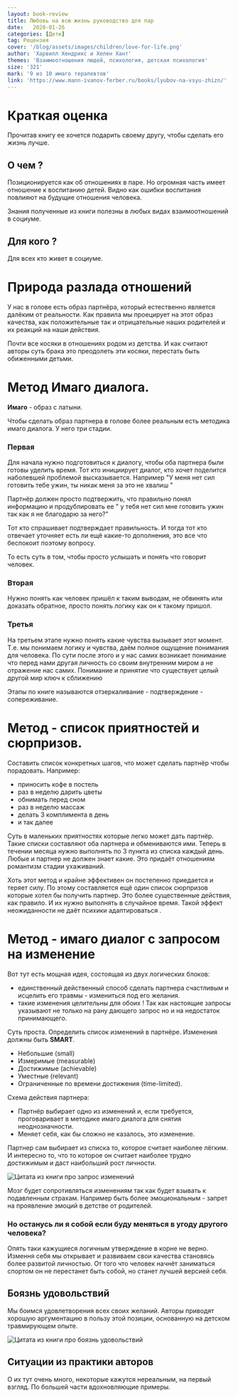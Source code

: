 ```yaml
---
layout: book-review
title: Любовь на всю жизнь руководство для пар
date:   2020-01-26 
categories: [Дети]
tag: Рецензия
cover: '/blog/assets/images/children/love-for-life.png'
author: 'Харвилл Хендрикс и Хелен Хант'
themes: 'Взаимоотношения людей, психология, детская психология'
size: '321'
mark: '9 из 10 имаго терапевтов'
link: 'https://www.mann-ivanov-ferber.ru/books/lyubov-na-vsyu-zhizn/'
---
```


# Краткая оценка
Прочитав книгу ее хочется подарить своему другу, чтобы сделать его жизнь лучше. 

## О чем ?
Позиционируется как об отношениях в паре. Но огромная часть имеет отношение к воспитанию детей. Видно как ошибки воспитания повлияют на будущие отношения человека. 

Знания полученные из книги полезны в любых видах взаимоотношений в социуме. 

## Для кого ?
Для всех кто живет в социуме.

# Природа разлада отношений
У нас в голове есть образ партнёра, который естественно является далёким от реальности. Как правила мы проецирует на этот образ качества, как положительные так и отрицательные наших родителей и их реакций на наши действия.

Почти все косяки в отношениях родом из детства. И как считают авторы суть брака это преодолеть эти косяки, перестать быть обиженными детьми.

# Метод Имаго диалога.

**Имаго** - образ с латыни.

Чтобы сделать образ партнера в голове более реальным есть методика имаго диалога. У него три стадии.
### Первая
Для начала нужно подготовиться к диалогу, чтобы оба партнера были готовы уделить время. Тот кто инициирует диалог,  кто хочет поделится наболевшей проблемой высказывается.  Например "У меня нет сил готовить тебе ужин, ты никак меня за это не хвалиш "

Партнёр должен просто подтвержить, что правильно понял информацию и продублировать ее " у тебя нет сил мне готовить ужин так как я не благодарю за него?"

Тот кто спрашивает подтверждает правильность.  И тогда тот кто отвечает уточняет есть ли ещё какие-то дополнения, это все что беспокоит поэтому вопросу.

То есть суть в том, чтобы просто услышать и понять что говорит человек.

### Вторая
Нужно понять как человек пришёл к таким выводам, не обвинять или доказать обратное, просто понять логику как он к такому пришол.

### Третья
На третьем этапе нужно понять какие чувства вызывает этот момент. Т.е. мы понимаем логику и чувства, даём полное ощущение понимания для человека. По сути после этого и у нас самих возникает понимание что перед нами другая личность со своим внутренним миром а не отражение нас самих. Понимание и принятие что существует целый другой мир ключ к сближению

Этапы по книге называются отзеркаливание - подтверждение - сопереживание.

# Метод - список приятностей и сюрпризов.

Составить список конкретных шагов, что может сделать партнёр чтобы порадовать.
Например: 
* приносить кофе в постель
* раз в неделю дарить цветы
* обнимать перед сном
* раз в неделю массаж 
* делать 3 комплимента в день
* и так далее

Суть в маленьких приятностях которые легко может дать партнёр. 
Такие списки составляют оба партнера и обмениваются ими. Теперь в течении месяца нужно выполнять по 3 пункта из списка каждый день. Любые и партнер не должен знает какие. 
Это придаёт отношениям романтизм стадии ухаживаний.

Хоть этот метод и крайне эффективен он постепенно приедается и теряет силу.
По этому составляется ещё один список сюрпризов которые хотел бы получить партнер. Это более существенные действия, как правило. И их нужно выполнять в случайное время. Такой эффект неожиданности не даёт психики адаптироваться .

# Метод - имаго диалог с запросом на изменение

Вот тут есть мощная идея, состоящая из двух логических блоков:
* единственный действенный способ сделать партнера счастливым и исцелить его травмы - измениться под его желания.
* такие изменения целительны для обоих ! Так как настоящие запросы указывают не только на рану дающего запрос но и на недостаток принимающего.

Суть проста. Определить список изменений в партнёре. Изменения должны быть **SMART**.
* Небольшие (small)
* Измеримые (measurable)
* Достижимые (achievable)
* Уместные (relevant) 
* Ограниченные по времени достижения (time-limited).

Схема действия партнера:
- Партнёр выбирает одно из изменений и, если требуется, проговаривает в методике имаго диалога для снятия неоднозначности.
- Меняет себя, как бы сложно не казалось, это изменение.
 
Партнер сам выбирает из списка то, которое считает наиболее лёгким.
И интересно то, что то которое он считает  наиболее трудно достижимым и даст наибольший рост личности. 

![Цитата из книги про запрос изменений](/blog/assets/images/children/request-to-change.png)
 
Мозг будет сопротивляться изменениям так как будет взывать к подавленным страхам. Например быть более эмоциональным - запрет на проявление эмоций в детстве от родителей.

### Но останусь ли я собой если буду меняться в угоду другого человека?

Опять таки кажущиеся логичным утверждение в корне не верно. Измення себя мы открывает и развиваем свои качества становясь более развитой личностью. От того что человек начнёт заниматься спортом он не перестанет быть собой, но станет лучшей версией себя.

## Боязнь удовольствий
Мы боимся удовлетворения всех своих желаний.
Авторы приводят хорошую аргументацию в пользу этой позиции, основанную на детском травмирующем опыте.


![Цитата из книги про боязнь удовольствий](/blog/assets/images/children/fear-of-pleasure.png)

## Ситуации из практики авторов
О их тут очень много, некоторые кажутся нереальным, на первый взгляд. По большей части вдохновляющие примеры.